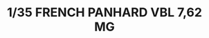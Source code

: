 ---
layout: product
title: "1/35 FRENCH PANHARD VBL 7,62 MG"
price: "5200" 
desc: "Maketa"
img_path: "/assets/img/TIGE4603.webp"
brand: "N/A"
available: false
special_offer: false
new: false
soon: false
cat: "010000"
subcat: "011500"
subsubcat: "0N/A"
sifra: "TIGE4603"
popular: false
spec: false
---